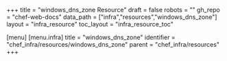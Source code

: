 +++
title = "windows_dns_zone Resource"
draft = false
robots = ""
gh_repo = "chef-web-docs"
data_path = ["infra","resources","windows_dns_zone"]
layout = "infra_resource"
toc_layout = "infra_resource_toc"

[menu]
  [menu.infra]
    title = "windows_dns_zone"
    identifier = "chef_infra/resources/windows_dns_zone"
    parent = "chef_infra/resources"
+++

<!-- The contents of this page are automatically generated from the windows_dns_zone.yaml file in the data directory. -->
<!-- To suggest a change, edit the https://github.com/chef/chef/blob/main/lib/chef/resource/windows_dns_zone.rb file
      and submit a pull request to the https://github.com/chef/chef repository. -->
